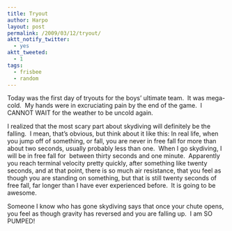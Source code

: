 ```yaml
---
title: Tryout
author: Harpo
layout: post
permalink: /2009/03/12/tryout/
aktt_notify_twitter:
  - yes
aktt_tweeted:
  - 1
tags:
  - frisbee
  - random
---
```

Today was the first day of tryouts for the boys&#8217; ultimate team.  It was mega-cold.  My hands were in excruciating pain by the end of the game.  I CANNOT WAIT for the weather to be uncold again.

I realized that the most scary part about skydiving will definitely be the falling.  I mean, that&#8217;s obvious, but think about it like this: In real life, when you jump off of something, or fall, you are never in free fall for more than about two seconds, usually probably less than one.  When I go skydiving, I will be in free fall for  between thirty seconds and one minute.  Apparently you reach terminal velocity pretty quickly, after something like twenty seconds, and at that point, there is so much air resistance, that you feel as though you are standing on something, but that is still twenty seconds of free fall, far longer than I have ever experienced before.  It is going to be awesome.

Someone I know who has gone skydiving says that once your chute opens, you feel as though gravity has reversed and you are falling up.  I am SO PUMPED!
